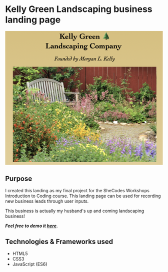 # Kelly Green Landscaping business landing page

![Image](heading.png?raw=true)

## Purpose 

I created this landing as my final project for the SheCodes Workshops Introduction to Coding course. This landing page can be used for recording new business leads through user inputs. 

This business is actually my husband's up and coming landscaping business!

***Feel free to demo it [here](https://agitated-mclean-236795.netlify.app)***.

## Technologies & Frameworks used

- HTML5
- CSS3
- JavaScript (ES6)

